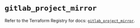 # `gitlab_project_mirror`

Refer to the Terraform Registry for docs: [`gitlab_project_mirror`](https://registry.terraform.io/providers/gitlabhq/gitlab/16.8.0/docs/resources/project_mirror).
